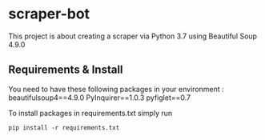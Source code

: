 # scraper-bot
This project is about creating a scraper via Python 3.7 using Beautiful Soup 4.9.0

## Requirements & Install
You need to have these following packages in your environment :
beautifulsoup4==4.9.0
PyInquirer==1.0.3
pyfiglet==0.7

To install packages in requirements.txt simply run 

    pip install -r requirements.txt

 
